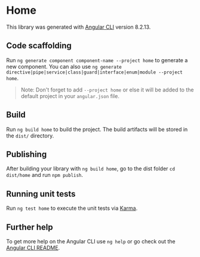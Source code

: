 # Home

This library was generated with [Angular CLI](https://github.com/angular/angular-cli) version 8.2.13.

## Code scaffolding

Run `ng generate component component-name --project home` to generate a new component. You can also use `ng generate directive|pipe|service|class|guard|interface|enum|module --project home`.
> Note: Don't forget to add `--project home` or else it will be added to the default project in your `angular.json` file. 

## Build

Run `ng build home` to build the project. The build artifacts will be stored in the `dist/` directory.

## Publishing

After building your library with `ng build home`, go to the dist folder `cd dist/home` and run `npm publish`.

## Running unit tests

Run `ng test home` to execute the unit tests via [Karma](https://karma-runner.github.io).

## Further help

To get more help on the Angular CLI use `ng help` or go check out the [Angular CLI README](https://github.com/angular/angular-cli/blob/master/README.md).
